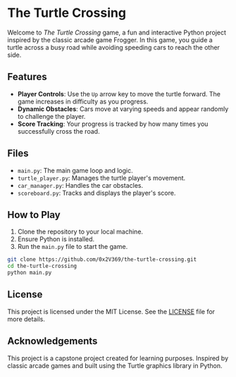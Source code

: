 
# The Turtle Crossing

Welcome to *The Turtle Crossing* game, a fun and interactive Python project inspired by the classic arcade game Frogger. In this game, you guide a turtle across a busy road while avoiding speeding cars to reach the other side.

## Features

- **Player Controls**: Use the `Up` arrow key to move the turtle forward. The game increases in difficulty as you progress.
- **Dynamic Obstacles**: Cars move at varying speeds and appear randomly to challenge the player.
- **Score Tracking**: Your progress is tracked by how many times you successfully cross the road.

## Files

- `main.py`: The main game loop and logic.
- `turtle_player.py`: Manages the turtle player's movement.
- `car_manager.py`: Handles the car obstacles.
- `scoreboard.py`: Tracks and displays the player's score.

## How to Play

1. Clone the repository to your local machine.
2. Ensure Python is installed.
3. Run the `main.py` file to start the game.

```bash
git clone https://github.com/0x2V369/the-turtle-crossing.git
cd the-turtle-crossing
python main.py
```

## License

This project is licensed under the MIT License. See the [LICENSE](LICENSE) file for more details.

## Acknowledgements

This project is a capstone project created for learning purposes. Inspired by classic arcade games and built using the Turtle graphics library in Python.
